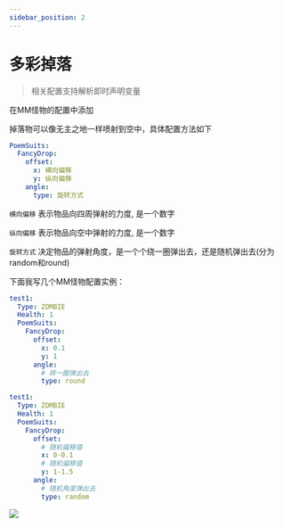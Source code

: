 ```yaml
---
sidebar_position: 2
---
```


# 多彩掉落

> 相关配置支持解析即时声明变量

在MM怪物的配置中添加

掉落物可以像无主之地一样喷射到空中，具体配置方法如下

```yaml
PoemSuits:
  FancyDrop:
    offset:
      x: 横向偏移
      y: 纵向偏移
    angle:
      type: 旋转方式
```

`横向偏移` 表示物品向四周弹射的力度, 是一个数字

`纵向偏移` 表示物品向空中弹射的力度, 是一个数字

`旋转方式` 决定物品的弹射角度，是一个个绕一圈弹出去，还是随机弹出去(分为random和round)

下面我写几个MM怪物配置实例：

```yaml
test1:
  Type: ZOMBIE
  Health: 1
  PoemSuits:
    FancyDrop:
      offset:
        x: 0.1
        y: 1
      angle:
        # 转一圈弹出去
        type: round
```

```yaml
test1:
  Type: ZOMBIE
  Health: 1
  PoemSuits:
    FancyDrop:
      offset:
        # 随机偏移值
        x: 0-0.1
        # 随机偏移值
        y: 1-1.5
      angle:
        # 随机角度弹出去
        type: random
```

![](_images/多彩掉落.gif)
